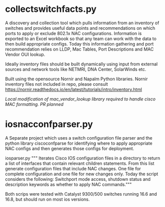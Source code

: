# collectswitchfacts.py
A discovery and collection tool which pulls information from an inventory of switches and provides useful data points and recommendations on which ports to apply or exclude 802.1x NAC configurations. Information is exported to an Excel workbook so that any team can work with the data to then build appropriate configs. Today this information gathering and port recommendation relies on LLDP, Mac Tables, Port Descriptions and MAC Vendor OUI lookup. 

Ideally inventory files should be built dynamically using input from external sources and network tools like NETMRI, DNA Center, SolarWinds etc.

Built using the opensource Nornir and Napalm Python libraries. Nornir inventory files not included in repo, please consult https://nornir.readthedocs.io/en/latest/tutorials/intro/inventory.html

*Local modification of mac_vendor_lookup library required to handle cisco MAC formatting. PR planned*


# iosnacconfparser.py
A Separate project which uses a switch configuration file parser and the python library ciscoconfparse for identifying where to apply appropriate NAC configs and then generates those configs for deployment. 

iosparser.py """ Iterates Cisco IOS configuration files in a directory to return a list of interfaces that contain relevant children statements. From this list generate configuration files that include NAC changes. One file for complete configuration and one file for new changes only. Today the script considers the following: Switchport mode access, shutdown status and description keywords as whether to apply NAC commands."""


Both scrips were tested with Catalyst 9300/500 switches running 16.6 and 16.8, but should run on most ios versions.
